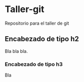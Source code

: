 # Taller-git

Repositorio para el taller de git

## Encabezado de tipo h2 

Bla bla bla.

### Encabezado de tipo h3

Bla
